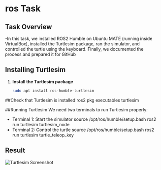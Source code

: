 # ros Task



## Task Overview
-In this task, we installed ROS2 Humble on Ubuntu MATE (running inside VirtualBox), installed the Turtlesim package, ran the simulator, and controlled the turtle using the keyboard. Finally, we documented the process and prepared it for GitHub

## Installing Turtlesim

1. **Install the Turtlesim package**  
   ```bash
   sudo apt install ros-humble-turtlesim

##Check that Turtlesim is installed
ros2 pkg executables turtlesim

##Running Turtlesim
We need two terminals to run Turtlesim properly:
- Terminal 1: Start the simulator
source /opt/ros/humble/setup.bash
ros2 run turtlesim turtlesim_node
- Terminal 2: Control the turtle
  source /opt/ros/humble/setup.bash
  ros2 run turtlesim turtle_teleop_key

 ## Result
![Turtlesim Screenshot](screenshot.png)
